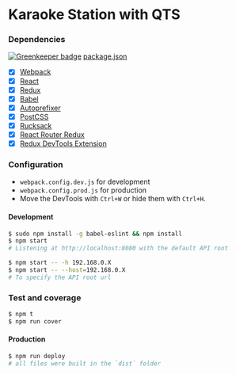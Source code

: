 Karaoke Station with QTS
=====
### Dependencies

[![Greenkeeper badge](https://badges.greenkeeper.io/roth1002/oceanktv_react_client.svg)](https://greenkeeper.io/)
[package.json](/package.json)

- [x] [Webpack](https://webpack.github.io)
- [x] [React](https://facebook.github.io/react/)
- [x] [Redux](https://github.com/reactjs/redux)
- [x] [Babel](https://babeljs.io/)
- [x] [Autoprefixer](https://github.com/postcss/autoprefixer)
- [x] [PostCSS](https://github.com/postcss/postcss)
- [x] [Rucksack](http://simplaio.github.io/rucksack/docs)
- [x] [React Router Redux](https://github.com/reactjs/react-router-redux)
- [x] [Redux DevTools Extension](https://github.com/zalmoxisus/redux-devtools-extension)

### Configuration
- `webpack.config.dev.js` for development
- `webpack.config.prod.js` for production
- Move the DevTools with `Ctrl+W` or hide them with `Ctrl+H`.

#### Development
```bash
$ sudo npm install -g babel-eslint && npm install
$ npm start
# Listening at http://localhost:8080 with the default API root

$ npm start -- -h 192.168.0.X
$ npm start -- --host=192.168.0.X
# To specify the API root url
```

### Test and coverage
```bash
$ npm t
$ npm run cover
```

#### Production
```bash
$ npm run deploy
# all files were built in the `dist` folder
```
